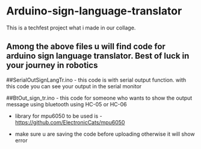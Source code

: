 # Arduino-sign-language-translator
This is a techfest project what i made in our collage. 

Among the above files u will find code for arduino sign language translator. 
Best of luck in your journey in robotics
---
##SerialOutSignLangTr.ino - this code is with serial output function. with this code you can see your output in the serial monitor

##BtOut_sign_tr.ino - this code for someone who wants to show the output message using bluetooth using HC-05 or HC-06

- library for mpu6050 to be used is - https://github.com/ElectronicCats/mpu6050

- make sure u are saving the code before uploading otherwise it will show error 
